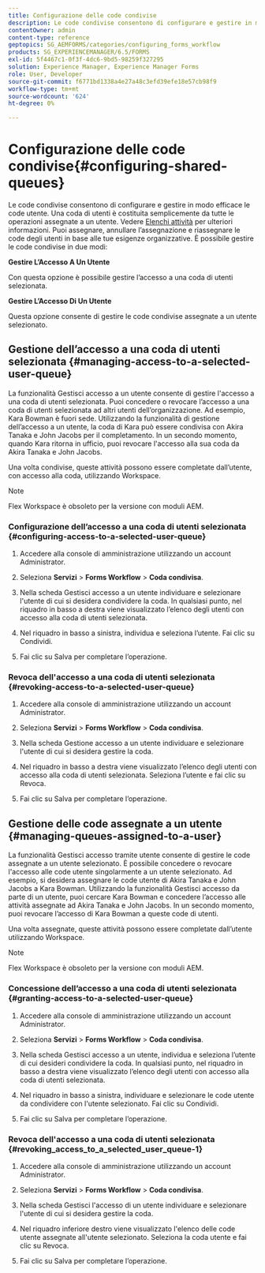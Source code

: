 ```yaml
---
title: Configurazione delle code condivise
description: Le code condivise consentono di configurare e gestire in modo efficace le code utente. Scopri come configurare le code condivise.
contentOwner: admin
content-type: reference
geptopics: SG_AEMFORMS/categories/configuring_forms_workflow
products: SG_EXPERIENCEMANAGER/6.5/FORMS
exl-id: 5f4467c1-0f3f-4dc6-9bd5-98259f327295
solution: Experience Manager, Experience Manager Forms
role: User, Developer
source-git-commit: f6771bd1338a4e27a48c3efd39efe18e57cb98f9
workflow-type: tm+mt
source-wordcount: '624'
ht-degree: 0%

---
```


# Configurazione delle code condivise{#configuring-shared-queues}

Le code condivise consentono di configurare e gestire in modo efficace le code utente. Una coda di utenti è costituita semplicemente da tutte le operazioni assegnate a un utente. Vedere [Elenchi attività](https://help.adobe.com/en_US/livecycle/11.0/WorkspaceHelp/WS92d06802c76abadb-2b6ab502126beb6ba2f-7ffc.2.html) per ulteriori informazioni. Puoi assegnare, annullare l’assegnazione e riassegnare le code degli utenti in base alle tue esigenze organizzative. È possibile gestire le code condivise in due modi:

**Gestire L’Accesso A Un Utente**

Con questa opzione è possibile gestire l’accesso a una coda di utenti selezionata.

**Gestire L’Accesso Di Un Utente**

Questa opzione consente di gestire le code condivise assegnate a un utente selezionato.

## Gestione dell’accesso a una coda di utenti selezionata {#managing-access-to-a-selected-user-queue}

La funzionalità Gestisci accesso a un utente consente di gestire l&#39;accesso a una coda di utenti selezionata. Puoi concedere o revocare l’accesso a una coda di utenti selezionata ad altri utenti dell’organizzazione. Ad esempio, Kara Bowman è fuori sede. Utilizzando la funzionalità di gestione dell’accesso a un utente, la coda di Kara può essere condivisa con Akira Tanaka e John Jacobs per il completamento. In un secondo momento, quando Kara ritorna in ufficio, puoi revocare l&#39;accesso alla sua coda da Akira Tanaka e John Jacobs.

Una volta condivise, queste attività possono essere completate dall’utente, con accesso alla coda, utilizzando Workspace.

>[!NOTE]
>
>Flex Workspace è obsoleto per la versione con moduli AEM.

### Configurazione dell’accesso a una coda di utenti selezionata {#configuring-access-to-a-selected-user-queue}

1. Accedere alla console di amministrazione utilizzando un account Administrator.
1. Seleziona **Servizi** > **Forms Workflow** > **Coda condivisa**.

1. Nella scheda Gestisci accesso a un utente individuare e selezionare l&#39;utente di cui si desidera condividere la coda. In qualsiasi punto, nel riquadro in basso a destra viene visualizzato l’elenco degli utenti con accesso alla coda di utenti selezionata.
1. Nel riquadro in basso a sinistra, individua e seleziona l’utente. Fai clic su Condividi.
1. Fai clic su Salva per completare l’operazione.

### Revoca dell&#39;accesso a una coda di utenti selezionata {#revoking-access-to-a-selected-user-queue}

1. Accedere alla console di amministrazione utilizzando un account Administrator.
1. Seleziona **Servizi** > **Forms Workflow** > **Coda condivisa**.

1. Nella scheda Gestione accesso a un utente individuare e selezionare l&#39;utente di cui si desidera gestire la coda.
1. Nel riquadro in basso a destra viene visualizzato l’elenco degli utenti con accesso alla coda di utenti selezionata. Seleziona l’utente e fai clic su Revoca.
1. Fai clic su Salva per completare l’operazione.

## Gestione delle code assegnate a un utente {#managing-queues-assigned-to-a-user}

La funzionalità Gestisci accesso tramite utente consente di gestire le code assegnate a un utente selezionato. È possibile concedere o revocare l&#39;accesso alle code utente singolarmente a un utente selezionato. Ad esempio, si desidera assegnare le code utente di Akira Tanaka e John Jacobs a Kara Bowman. Utilizzando la funzionalità Gestisci accesso da parte di un utente, puoi cercare Kara Bowman e concedere l’accesso alle attività assegnate ad Akira Tanaka e John Jacobs. In un secondo momento, puoi revocare l’accesso di Kara Bowman a queste code di utenti.

Una volta assegnate, queste attività possono essere completate dall’utente utilizzando Workspace.

>[!NOTE]
>
>Flex Workspace è obsoleto per la versione con moduli AEM.

### Concessione dell’accesso a una coda di utenti selezionata {#granting-access-to-a-selected-user-queue}

1. Accedere alla console di amministrazione utilizzando un account Administrator.
1. Seleziona **Servizi** > **Forms Workflow** > **Coda condivisa**.

1. Nella scheda Gestisci accesso a un utente, individua e seleziona l’utente di cui desideri condividere la coda. In qualsiasi punto, nel riquadro in basso a destra viene visualizzato l’elenco degli utenti con accesso alla coda di utenti selezionata.
1. Nel riquadro in basso a sinistra, individuare e selezionare le code utente da condividere con l&#39;utente selezionato. Fai clic su Condividi.
1. Fai clic su Salva per completare l’operazione.

### Revoca dell&#39;accesso a una coda di utenti selezionata {#revoking_access_to_a_selected_user_queue-1}

1. Accedere alla console di amministrazione utilizzando un account Administrator.
1. Seleziona **Servizi** > **Forms Workflow** > **Coda condivisa**.

1. Nella scheda Gestisci l&#39;accesso di un utente individuare e selezionare l&#39;utente di cui si desidera gestire la coda.
1. Nel riquadro inferiore destro viene visualizzato l&#39;elenco delle code utente assegnate all&#39;utente selezionato. Seleziona la coda utente e fai clic su Revoca.
1. Fai clic su Salva per completare l’operazione.
